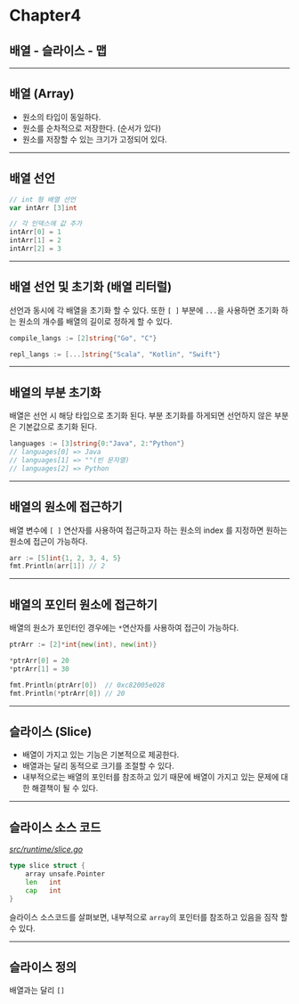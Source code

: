 # Chapter4

## 배열 - 슬라이스 - 맵

---

## 배열 (Array)

- 원소의 타입이 동일하다.
- 원소를 순차적으로 저장한다. (순서가 있다)
- 원소를 저장할 수 있는 크기가 고정되어 있다.

---

## 배열 선언

```go
// int 형 배열 선언
var intArr [3]int

// 각 인덱스에 값 추가
intArr[0] = 1
intArr[1] = 2
intArr[2] = 3
```

---

## 배열 선언 및 초기화 (배열 리터럴)

선언과 동시에 각 배열을 초기화 할 수 있다.
또한 `[ ]` 부분에 `...`을 사용하면 초기화 하는 원소의 개수를 배열의 길이로 정하게 할 수 있다.

```go
compile_langs := [2]string{"Go", "C"}

repl_langs := [...]string{"Scala", "Kotlin", "Swift"}
```

---

## 배열의 부분 초기화

배열은 선언 시 해당 타입으로 초기화 된다.
부분 초기화를 하게되면 선언하지 않은 부분은 기본값으로 초기화 된다.

```go
languages := [3]string{0:"Java", 2:"Python"}
// languages[0] => Java
// languages[1] => ""(빈 문자열)
// languages[2] => Python
```

---

## 배열의 원소에 접근하기

배열 변수에 `[ ]` 연산자를 사용하여 접근하고자 하는 원소의 index 를 지정하면 원하는 원소에 접근이 가능하다.

```go
arr := [5]int{1, 2, 3, 4, 5}
fmt.Println(arr[1]) // 2
```

---

## 배열의 포인터 원소에 접근하기

배열의 원소가 포인터인 경우에는 `*`연산자를 사용하여 접근이 가능하다.

```go
ptrArr := [2]*int{new(int), new(int)}

*ptrArr[0] = 20
*ptrArr[1] = 30

fmt.Println(ptrArr[0])  // 0xc82005e028
fmt.Println(*ptrArr[0]) // 20
```

---

## 슬라이스 (Slice)

- 배열이 가지고 있는 기능은 기본적으로 제공한다.
- 배열과는 달리 동적으로 크기를 조절할 수 있다.
- 내부적으로는 배열의 포인터를 참조하고 있기 때문에 배열이 가지고 있는 문제에 대한 해결책이 될 수 있다.

---

## 슬라이스 소스 코드

*[src/runtime/slice.go](https://golang.org/src/runtime/slice.go)*

```go
type slice struct {
    array unsafe.Pointer
    len   int
    cap   int
}
```

슬라이스 소스코드를 살펴보면, 내부적으로 `array`의 포인터를 참조하고 있음을 짐작 할 수 있다.

---

## 슬라이스 정의

배열과는 달리 `[]`

```go

```

